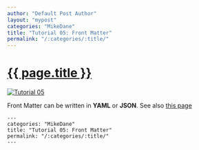 ```yaml
---
author: "Default Post Author"
layout: "mypost"
categories: "MikeDane"
title: "Tutorial 05: Front Matter"
permalink: "/:categories/:title/"
---
```


# [{{ page.title }}](https://youtu.be/ZtEbGztktvc)

[![Tutorial 05](https://img.youtube.com/vi/ZtEbGztktvc/0.jpg)](https://www.youtube.com/watch?v=ZtEbGztktvc)

Front Matter can be written in **YAML** or **JSON**.
See also [this page](https://github.com/webjekyll/jekyll/blob/master/_posts/2019-06-15-Tutorial-05.md)

```
---
categories: "MikeDane"
title: "Tutorial 05: Front Matter"
permalink: "/:categories/:title/"
---
```

